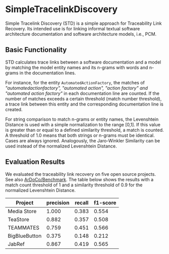 # SimpleTracelinkDiscovery
Simple Tracelink Discovery (STD) is a simple approach for Traceability Link Recovery. Its intended use is for linking informal textual software architecture documentation and software architecture models, i.e., PCM.

## Basic Functionality
STD calculates trace links between a software documentation and a model by matching the model entity names and its n-grams with words and n-grams in the documentation lines.

For instance, for the entity ``AutomatedActionFactory``, the matches of  *"automatedactionfactory", "automated action", "action factory" and "automated action factory"* in each documentation line are counted. If the number of matches exceeds a certain threshold (match number threshold), a trace link between this entity and the corresponding documentation line is created.

For string comparison to match n-grams or entity names, the Levenshtein Distance is used with a simple normalization to the range [0,1].
If this value is greater than or equal to a defined similarity threshold, a match is counted. A threshold of 1.0 means that both strings or n-grams must be identical. Cases are always ignored.
Analogously, the Jaro-Winkler Similarity can be used instead of the normalized Levenshtein Distance.

## Evaluation Results
We evaluated the traceability link recovery on five open source projects. See also [ArDoCo/Benchmark](https://github.com/ArDoCo/Benchmark).
The table below shows the results with a match count threshold of 1 and a similarity threshold of 0.9 for the normalized Levenshtein Distance.

| Project | precision | recall | f1-score |
| - | - | - | - |
| Media Store | 1.000 | 0.383 | 0.554 |
| TeaStore | 0.882 | 0.357 | 0.508 |
| TEAMMATES | 0.759 | 0.451 | 0.566 |
| BigBlueButton | 0.375 | 0.148 | 0.212 |
| JabRef | 0.867 | 0.419 | 0.565 |
